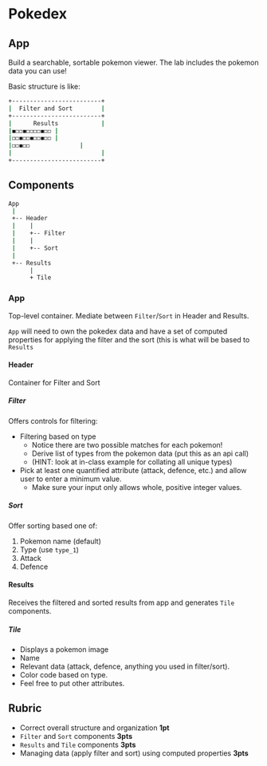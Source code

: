 Pokedex
===

## App

Build a searchable, sortable pokemon viewer. The lab includes the pokemon data you can use!

Basic structure is like:

```sh
+-------------------------+
|  Filter and Sort        |
+-------------------------+
|      Results            |
|◼️◻️◻️◼️◻️◻️◻️◻️◼️◻️◻️ |
|◻️◻️◼️◻️◻️◼️◻️◻️◼️◻️◻️ |
|◻️◻️◼️◻️◻️              |
|                         |
+-------------------------+
```

## Components

```sh
App
 |
 +-- Header
 |    |
 |    +-- Filter
 |    |
 |    +-- Sort
 |
 +-- Results
      |
      + Tile
```

### App

Top-level container. Mediate between `Filter`/`Sort` in Header and Results.

`App` will need to own the pokedex data and have a set of computed properties for applying 
the filter and the sort (this is what will be based to `Results`

#### Header

Container for Filter and Sort

##### Filter

Offers controls for filtering:

* Filtering based on type
    * Notice there are two possible matches for each pokemon!
    * Derive list of types from the pokemon data (put this as an api call)
    * (HINT: look at in-class example for collating all unique types)
* Pick at least one quantified attribute (attack, defence, etc.) and allow user to enter a minimum value.
    * Make sure your input only allows whole, positive integer values.

##### Sort

Offer sorting based one of:

1. Pokemon name (default)
2. Type (use `type_1`)
3. Attack
4. Defence

#### Results

Receives the filtered and sorted results from app and generates `Tile` components.

##### Tile

* Displays a pokemon image
* Name
* Relevant data (attack, defence, anything you used in filter/sort). 
* Color code based on type. 
* Feel free to put other attributes.

## Rubric

* Correct overall structure and organization **1pt**
* `Filter` and `Sort` components **3pts**
* `Results` and `Tile` components **3pts**
* Managing data (apply filter and sort) using computed properties **3pts**
